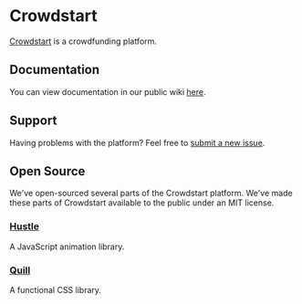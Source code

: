 # Crowdstart
[Crowdstart](http://www.crowdstart.com) is a crowdfunding platform.

## Documentation
You can view documentation in our public wiki [here](https://github.com/crowdstart/crowdstart/wiki).

## Support
Having problems with the platform? Feel free to [submit a new issue](https://github.com/crowdstart/crowdstart/issues/new).

## Open Source
We've open-sourced several parts of the Crowdstart platform. We've made these
parts of Crowdstart available to the public under an MIT license.

### [Hustle](http://github.com/crowdstart/hustle)
A JavaScript animation library.

### [Quill](http://github.com/crowdstart/quill)
A functional CSS library.
